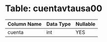 # Table: cuentavtausa00

| Column Name | Data Type | Nullable |
|-------------|-----------|----------|
| cuenta | int | YES |
